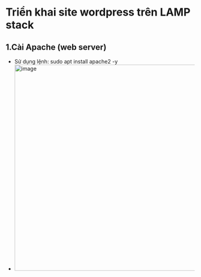 # Triển khai site wordpress trên LAMP stack
## 1.Cài Apache (web server)
- Sử dụng lệnh: sudo apt install apache2 -y
- <img src="https://github.com/user-attachments/assets/8d1ebe2a-e9dc-40b7-9511-f4366891902e" alt="image" width="550"/>

